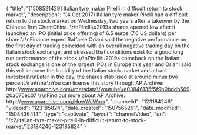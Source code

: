 {
    "title": "[1508521429] Italian tyre maker Pirelli in difficult return to stock market",
    "description": "(4 Oct 2017) Italian tyre maker Pirelli had a difficult return to the stock market on Wednesday, two years after a takeover by the Chinese firm ChemChina. \r\nPirelli\u2019s shares opened low after it launched an IPO (initial price offering) of 6.5 euros (7.6 US dollars) per share.\r\nFinance expert Raffaele Oriani said the negative performance on the first day of trading coincided with an overall negative trading day on the Italian stock exchange, and stressed that conditions exist for a good long run performance of the stock.\r\nPirelli\u2019s comeback on the Italian stock exchange is one of the largest IPOs in Europe this year and Oriani said this will improve the liquidity of the Italian stock market and attract investors\r\nLater in the day, the shares stabilised at around minus two percent.\r\n\r\n\r\nYou can license this story through AP Archive: http:\/\/www.aparchive.com\/metadata\/youtube\/e03846135f5f9b0bddb56920a075ec07 \r\nFind out more about AP Archive: http:\/\/www.aparchive.com\/HowWeWork",
    "channelid": "123184246",
    "videoid": "123185824",
    "date_created": "1507565261",
    "date_modified": "1508436414",
    "type": "captivate",
    "layout": "channelVideo",
    "url": "\/c2\/italian-tyre-maker-pirelli-in-difficult-return-to-stock-market\/123184246-123185824"
}